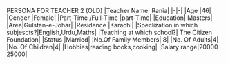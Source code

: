 PERSONA FOR TEACHER 2 (OLD)
|Teacher Name| Rania|
|-|-|
|Age |46|
|Gender |Female|
|Part-Time /Full-Time |part-Time|
|Education| Masters|
|Area|Gulstan-e-Johar|
|Residence |Karachi|
|Speclization in which subjescts?|English,Urdu,Maths|
|Teaching at which school?| The Citizen Foundation|
|Status |Married|
|No.Of Family Members| 8|
|No. Of Adults|4|
|No. Of Children|4|
|Hobbies|reading books,cooking|
|Salary range|20000-25000|

